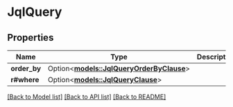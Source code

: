 # JqlQuery

## Properties

Name | Type | Description | Notes
------------ | ------------- | ------------- | -------------
**order_by** | Option<[**models::JqlQueryOrderByClause**](JqlQueryOrderByClause.md)> |  | [optional]
**r#where** | Option<[**models::JqlQueryClause**](JqlQueryClause.md)> |  | [optional]

[[Back to Model list]](../README.md#documentation-for-models) [[Back to API list]](../README.md#documentation-for-api-endpoints) [[Back to README]](../README.md)


